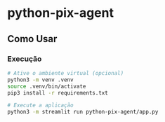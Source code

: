 # python-pix-agent

## Como Usar

### Execução
```bash
# Ative o ambiente virtual (opcional)
python3 -m venv .venv
source .venv/bin/activate
pip3 install -r requirements.txt

# Execute a aplicação
python3 -m streamlit run python-pix-agent/app.py
```